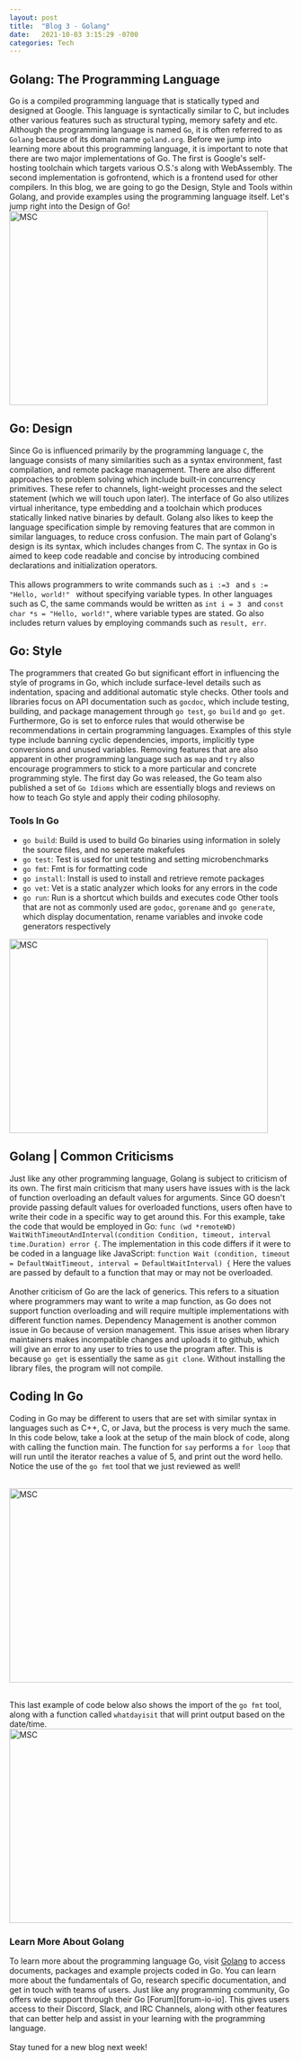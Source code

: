 ```yaml
---
layout: post
title:  "Blog 3 - Golang"
date:   2021-10-03 3:15:29 -0700
categories: Tech
---
```

## Golang: The Programming Language
Go is a compiled programming language that is statically typed and designed at Google. This language is syntactically similar to C, but includes other various features such as structural typing, memory safety and etc. Although the programming language is named `Go`, it is often referred to as `Golang` because of its domain name `goland.org`. Before we jump into learning more about this programming language, it is important to note that there are two major implementations of Go. The first is Google's self-hosting toolchain which targets various O.S.'s along with WebAssembly. The second implementation is gofrontend, which is a frontend used for other compilers. In this blog, we are going to go the Design, Style and Tools within Golang, and provide examples using the programming language itself. Let's jump right into the Design of Go!
<img src="https://miro.medium.com/max/2000/1*8bPiDNL1K1ZdK9O_T5IVKw.png" alt="MSC" width="460" height="345">

## Go: Design
Since Go is influenced primarily by the programming language `C`, the language consists of many similarities such as a syntax environment, fast compilation, and remote package management. There are also different approaches to problem solving which include built-in concurrency primitives. These refer to channels, light-weight processes and the select statement (which we will touch upon later). The interface of Go also utilizes virtual inheritance, type embedding and a toolchain which produces statically linked native binaries by default. Golang also likes to keep the language specification simple by removing features that are common in similar languages, to reduce cross confusion. The main part of Golang's design is its syntax, which includes changes from C. The syntax in Go is aimed to keep code readable and concise by introducing combined declarations and initialization operators. 
<br/><br/>
This allows programmers to write commands such as `i :=3 ` and `s := "Hello, world!" ` without specifying variable types. In other languages such as C, the same commands would be written as `int i = 3 ` and `const char *s = "Hello, world!"`, where variable types are stated. Go also includes return values by employing commands such as `result, err`. 

## Go: Style
The programmers that created Go but significant effort in influencing the style of programs in Go, which include surface-level details such as indentation, spacing and additional automatic style checks. Other tools and libraries focus on API documentation such as `gocdoc`, which include testing, building, and package management through `go test`, `go build` and `go get`. Furthermore, Go is set to enforce rules that would otherwise be recommendations in certain programming languages. Examples of this style type include banning cyclic dependencies, imports, implicitly type conversions and unused variables. Removing features that are also apparent in other programming language such as `map` and `try` also encourage programmers to stick to a more particular and concrete programming style. The first day Go was released, the Go team also published a set of `Go Idioms` which are essentially blogs and reviews on how to teach Go style and apply their coding philosophy.

### Tools In Go 
- `go build`: Build  is used to build Go binaries using information in solely the source files, and no seperate makefules
- `go test`: Test is used for unit testing and setting microbenchmarks
- `go fmt`: Fmt is for formatting code
- `go install`: Install is used to install and retrieve remote packages
- `go vet`: Vet is a static analyzer which looks for any errors in the code
- `go run`: Run is a shortcut which builds and executes code
Other tools that are not as commonly used are `godoc`, `gorename` and `go generate`, which display documentation, rename variables and invoke code generators respectively
<img src="https://www.tutorialandexample.com/wp-content/uploads/2021/02/Tools-for-GoLang.png" alt="MSC" width="460" height="345">

## Golang | Common Criticisms
Just like any other programming language, Golang is subject to criticism of its own. The first main criticism that many users have issues with is the lack of function overloading an default values for arguments. Since GO doesn't provide passing default values for overloaded functions, users often have to write their code in a specific way to get around this. For this example, take the code that would be employed in Go: `func (wd *remoteWD) WaitWithTimeoutAndInterval(condition Condition, timeout, interval time.Duration) error {`. The implementation in this code differs if it were to be coded in a language like JavaScript: `function Wait (condition, timeout = DefaultWaitTimeout, interval = DefaultWaitInterval) {` Here the values are passed by default to a function that may or may not be overloaded.
<br/><br/>
Another criticism of Go are the lack of generics. This refers to a situation where programmers may want to write a map function, as Go does not support function overloading and will require multiple implementations with different function names.  Dependency Management is another common issue in Go because of version management. This issue arises when library maintainers makes incompatible changes and uploads it to github, which will give an error to any user to tries to use the program after. This is because `go get` is essentially the same as `git clone`. Without installing the library files, the program will not compile. 
## Coding In Go
Coding in Go may be different to users that are set with similar syntax in languages such as C++, C, or Java, but the process is very much the same. In this code below, take a look at the setup of the main block of code, along with calling the function main. The function for `say` performs a `for loop` that will run until the iterator reaches a value of 5, and print out the word hello. Notice the use of the `go fmt` tool that we just reviewed as well!

<br/>
<img src="https://i.stack.imgur.com/dTxVq.jpg" alt="MSC" width="600" height="345">
<br/><br/>

This last example of code below also shows the import of the `go fmt` tool, along with a function called `whatdayisit` that will print output based on the date/time.
<img src="https://miro.medium.com/max/1400/1*1SVdQfxQ3Ku3iHpSswm9rw.png" alt="MSC" width="600" height="345">

### Learn More About Golang
To learn more about the programming language Go, visit [Golang][golang-io] to access documents, packages and example projects coded in Go. You can learn more about the fundamentals of Go, research specific documentation, and get in touch with teams of users. Just like any programming community, Go offers wide support through their Go [Forum][forum-io-io]. This gives users access to their Discord, Slack, and IRC Channels, along with other features that can better help and assist in your learning with the programming language. 
<br/><br/>
Stay tuned for a new blog next week!

[golang-io]: https://golang.org/
[forum-io]: https://golang.org/help 
